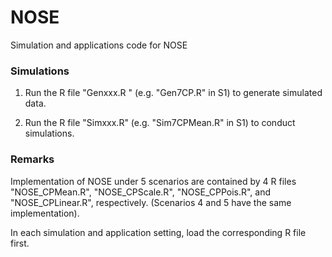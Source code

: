 # NOSE
Simulation and applications code for NOSE


### Simulations
1. Run the R file "Genxxx.R " (e.g. "Gen7CP.R" in S1) to generate simulated data. 

2. Run the R file "Simxxx.R" (e.g. "Sim7CPMean.R" in S1) to conduct simulations. 

### Remarks 

Implementation of NOSE under 5 scenarios are contained by 4 R files "NOSE_CPMean.R", "NOSE_CPScale.R",  "NOSE_CPPois.R", and "NOSE_CPLinear.R", respectively. (Scenarios 4 and 5 have the same implementation). 

In each simulation and application setting, load the corresponding R file first. 


